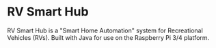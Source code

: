 # RV Smart Hub
RV Smart Hub is a "Smart Home Automation" system for Recreational Vehicles (RVs). Built with Java for use on the Raspberry Pi 3/4 platform.
